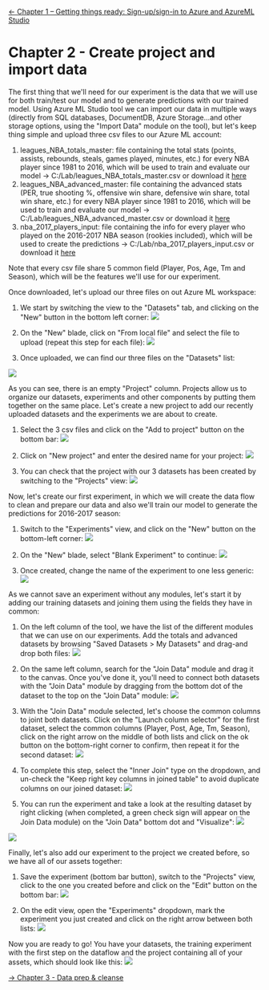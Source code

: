 [<- Chapter 1 – Getting things ready: Sign-up/sign-in to Azure and AzureML Studio](./01-Sign-up.md)

# Chapter 2 - Create project and import data

The first thing that we&#39;ll need for our experiment is the data that we will use for both train/test our model and to generate predictions with our trained model. Using Azure ML Studio tool we can import our data in multiple ways (directly from SQL databases, DocumentDB, Azure Storage...and other storage options, using the &quot;Import Data&quot; module on the tool), but let&#39;s keep thing simple and upload three csv files to our Azure ML account:

1. leagues\_NBA\_totals\_master: file containing the total stats (points, assists, rebounds, steals, games played, minutes, etc.) for every NBA player since 1981 to 2016, which will be used to train and evaluate our model -&gt; C:/Lab/leagues\_NBA\_totals\_master.csv or download it [here](https://aka.ms/nba-totals-master-mlfordevs)
2. leagues\_NBA\_advanced\_master: file containing the advanced stats (PER, true shooting %, offensive win share, defensive win share, total win share, etc.) for every NBA player since 1981 to 2016, which will be used to train and evaluate our model -&gt; C:/Lab/leagues\_NBA\_advanced\_master.csv or download it [here](https://aka.ms/nba-advanced-master-mlfordevs)
3. nba\_2017\_players\_input: file containing the info for every player who played on the 2016-2017 NBA season (rookies included), which will be used to create the predictions -&gt; C:/Lab/nba\_2017\_players\_input.csv or download it [here](https://aka.ms/nba-2017-players-input)

Note that every csv file share 5 common field (Player, Pos, Age, Tm and Season), which will be the features we&#39;ll use for our experiment.

Once downloaded, let&#39;s upload our three files on out Azure ML workspace:

1. We start by switching the view to the &quot;Datasets&quot; tab, and clicking on the &quot;New&quot; button in the bottom left corner:
![](./imgs/ML09.png)

2. On the &quot;New&quot; blade, click on &quot;From local file&quot; and select the file to upload (repeat this step for each file):
![](./imgs/ML10.png)

3. Once uploaded, we can find our three files on the &quot;Datasets&quot; list:

![](./imgs/ML11.png)


As you can see, there is an empty &quot;Project&quot; column. Projects allow us to organize our datasets, experiments and other components by putting them together on the same place. Let&#39;s create a new project to add our recently uploaded datasets and the experiments we are about to create.

1. Select the 3 csv files and click on the &quot;Add to project&quot; button on the bottom bar:
![](./imgs/ML12.png)

2. Click on &quot;New project&quot; and enter the desired name for your project:
![](./imgs/ML13.png)

3. You can check that the project with our 3 datasets has been created by switching to the &quot;Projects&quot; view:
![](./imgs/ML14.png)


Now, let&#39;s create our first experiment, in which we will create the data flow to clean and prepare our data and also we&#39;ll train our model to generate the predictions for 2016-2017 season:

1. Switch to the &quot;Experiments&quot; view, and click on the &quot;New&quot; button on the bottom-left corner:
![](./imgs/ML15.png)

2. On the &quot;New&quot; blade, select &quot;Blank Experiment&quot; to continue:
![](./imgs/ML16.png)

3. Once created, change the name of the experiment to one less generic:
![](./imgs/ML17.png)


As we cannot save an experiment without any modules, let&#39;s start it by adding our training datasets and joining them using the fields they have in common:

1. On the left column of the tool, we have the list of the different modules that we can use on our experiments. Add the totals and advanced datasets by browsing &quot;Saved Datasets &gt; My Datasets&quot; and drag-and drop both files:
![](./imgs/ML18.png)

2. On the same left column, search for the &quot;Join Data&quot; module and drag it to the canvas. Once you&#39;ve done it, you&#39;ll need to connect both datasets with the &quot;Join Data&quot; module by dragging from the bottom dot of the dataset to the top on the &quot;Join Data&quot; module:
![](./imgs/ML19.png)

3. With the &quot;Join Data&quot; module selected, let&#39;s choose the common columns to joint both datasets. Click on the &quot;Launch column selector&quot; for the first dataset, select the common columns (Player, Post, Age, Tm, Season), click on the right arrow on the middle of both lists and click on the ok button on the bottom-right corner to confirm, then repeat it for the second dataset:
![](./imgs/ML20.png)

4. To complete this step, select the &quot;Inner Join&quot; type on the dropdown, and un-check the &quot;Keep right key columns in joined table&quot; to avoid duplicate columns on our joined dataset:
![](./imgs/ML21.png)

5. You can run the experiment and take a look at the resulting dataset by right clicking (when completed, a green check sign will appear on the Join Data module) on the &quot;Join Data&quot; bottom dot and &quot;Visualize&quot;:
![](./imgs/ML22.png)

![](./imgs/ML23.png)


Finally, let&#39;s also add our experiment to the project we created before, so we have all of our assets together:

1. Save the experiment (bottom bar button), switch to the &quot;Projects&quot; view, click to the one you created before and click on the &quot;Edit&quot; button on the bottom bar:
![](./imgs/ML24.png)

2. On the edit view, open the &quot;Experiments&quot; dropdown, mark the experiment you just created and click on the right arrow between both lists:
![](./imgs/ML25.png)

Now you are ready to go! You have your datasets, the training experiment with the first step on the dataflow and the project containing all of your assets, which should look like this:
![](./imgs/ML26.png)

[-> Chapter 3 - Data prep & cleanse](./03-Data%20prep%20&%20cleanse.md)